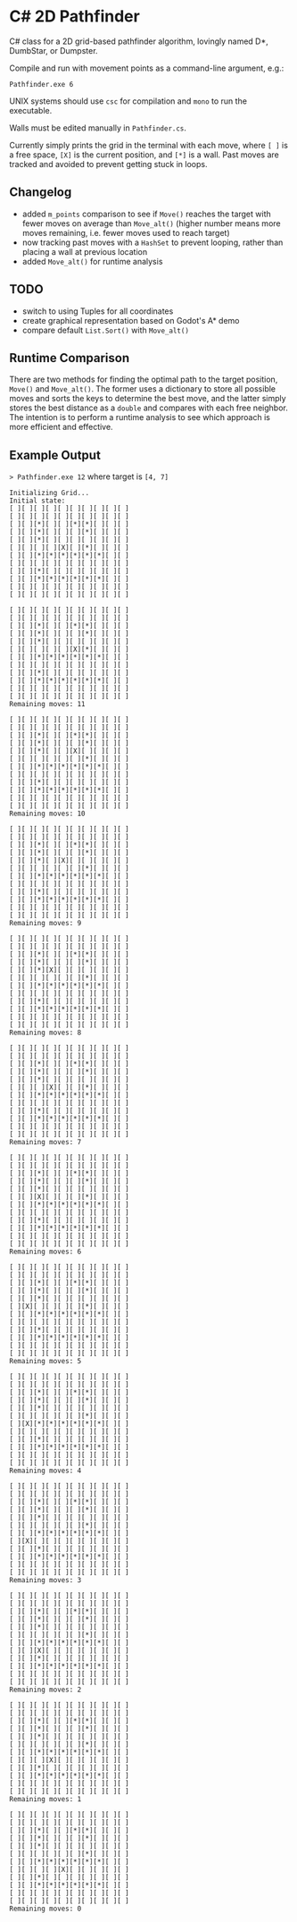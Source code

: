 # C# 2D Pathfinder

C# class for a 2D grid-based pathfinder algorithm, lovingly named D\*, DumbStar, or Dumpster.

Compile and run with movement points as a command-line argument, e.g.:

`Pathfinder.exe 6`

UNIX systems should use `csc` for compilation and `mono` to run the executable.

Walls must be edited manually in `Pathfinder.cs`.

Currently simply prints the grid in the terminal with each move, where `[ ]` is a free space, `[X]` is the current position, and `[*]` is a wall. Past moves are tracked and avoided to prevent getting stuck in loops.

Changelog
---
- added `m_points` comparison to see if `Move()` reaches the target with fewer moves on average than `Move_alt()` (higher number means more moves remaining, i.e. fewer moves used to reach target)
- now tracking past moves with a `HashSet` to prevent looping, rather than placing a wall at previous location
- added `Move_alt()` for runtime analysis

TODO
---
- switch to using Tuples for all coordinates
- create graphical representation based on Godot's A\* demo
- compare default `List.Sort()` with `Move_alt()`

## Runtime Comparison

There are two methods for finding the optimal path to the target position, `Move()` and `Move_alt()`. The former uses a dictionary to store all possible moves and sorts the keys to determine the best move, and the latter simply stores the best distance as a `double` and compares with each free neighbor. The intention is to perform a runtime analysis to see which approach is more efficient and effective.

Example Output
---
`> Pathfinder.exe 12` where target is `[4, 7]`

```
Initializing Grid...
Initial state:
[ ][ ][ ][ ][ ][ ][ ][ ][ ][ ]
[ ][ ][ ][ ][ ][ ][ ][ ][ ][ ]
[ ][ ][*][ ][ ][*][*][ ][ ][ ]
[ ][ ][*][ ][ ][ ][*][ ][ ][ ]
[ ][ ][*][ ][ ][ ][ ][ ][ ][ ]
[ ][ ][ ][ ][X][ ][*][ ][ ][ ]
[ ][ ][*][*][*][*][*][*][ ][ ]
[ ][ ][ ][ ][ ][ ][ ][ ][ ][ ]
[ ][ ][*][ ][ ][ ][ ][ ][ ][ ]
[ ][ ][*][*][*][*][*][*][ ][ ]
[ ][ ][ ][ ][ ][ ][ ][ ][ ][ ]
[ ][ ][ ][ ][ ][ ][ ][ ][ ][ ]

[ ][ ][ ][ ][ ][ ][ ][ ][ ][ ]
[ ][ ][ ][ ][ ][ ][ ][ ][ ][ ]
[ ][ ][*][ ][ ][*][*][ ][ ][ ]
[ ][ ][*][ ][ ][ ][*][ ][ ][ ]
[ ][ ][*][ ][ ][ ][ ][ ][ ][ ]
[ ][ ][ ][ ][ ][X][*][ ][ ][ ]
[ ][ ][*][*][*][*][*][*][ ][ ]
[ ][ ][ ][ ][ ][ ][ ][ ][ ][ ]
[ ][ ][*][ ][ ][ ][ ][ ][ ][ ]
[ ][ ][*][*][*][*][*][*][ ][ ]
[ ][ ][ ][ ][ ][ ][ ][ ][ ][ ]
[ ][ ][ ][ ][ ][ ][ ][ ][ ][ ]
Remaining moves: 11

[ ][ ][ ][ ][ ][ ][ ][ ][ ][ ]
[ ][ ][ ][ ][ ][ ][ ][ ][ ][ ]
[ ][ ][*][ ][ ][*][*][ ][ ][ ]
[ ][ ][*][ ][ ][ ][*][ ][ ][ ]
[ ][ ][*][ ][ ][X][ ][ ][ ][ ]
[ ][ ][ ][ ][ ][ ][*][ ][ ][ ]
[ ][ ][*][*][*][*][*][*][ ][ ]
[ ][ ][ ][ ][ ][ ][ ][ ][ ][ ]
[ ][ ][*][ ][ ][ ][ ][ ][ ][ ]
[ ][ ][*][*][*][*][*][*][ ][ ]
[ ][ ][ ][ ][ ][ ][ ][ ][ ][ ]
[ ][ ][ ][ ][ ][ ][ ][ ][ ][ ]
Remaining moves: 10

[ ][ ][ ][ ][ ][ ][ ][ ][ ][ ]
[ ][ ][ ][ ][ ][ ][ ][ ][ ][ ]
[ ][ ][*][ ][ ][*][*][ ][ ][ ]
[ ][ ][*][ ][ ][ ][*][ ][ ][ ]
[ ][ ][*][ ][X][ ][ ][ ][ ][ ]
[ ][ ][ ][ ][ ][ ][*][ ][ ][ ]
[ ][ ][*][*][*][*][*][*][ ][ ]
[ ][ ][ ][ ][ ][ ][ ][ ][ ][ ]
[ ][ ][*][ ][ ][ ][ ][ ][ ][ ]
[ ][ ][*][*][*][*][*][*][ ][ ]
[ ][ ][ ][ ][ ][ ][ ][ ][ ][ ]
[ ][ ][ ][ ][ ][ ][ ][ ][ ][ ]
Remaining moves: 9

[ ][ ][ ][ ][ ][ ][ ][ ][ ][ ]
[ ][ ][ ][ ][ ][ ][ ][ ][ ][ ]
[ ][ ][*][ ][ ][*][*][ ][ ][ ]
[ ][ ][*][ ][ ][ ][*][ ][ ][ ]
[ ][ ][*][X][ ][ ][ ][ ][ ][ ]
[ ][ ][ ][ ][ ][ ][*][ ][ ][ ]
[ ][ ][*][*][*][*][*][*][ ][ ]
[ ][ ][ ][ ][ ][ ][ ][ ][ ][ ]
[ ][ ][*][ ][ ][ ][ ][ ][ ][ ]
[ ][ ][*][*][*][*][*][*][ ][ ]
[ ][ ][ ][ ][ ][ ][ ][ ][ ][ ]
[ ][ ][ ][ ][ ][ ][ ][ ][ ][ ]
Remaining moves: 8

[ ][ ][ ][ ][ ][ ][ ][ ][ ][ ]
[ ][ ][ ][ ][ ][ ][ ][ ][ ][ ]
[ ][ ][*][ ][ ][*][*][ ][ ][ ]
[ ][ ][*][ ][ ][ ][*][ ][ ][ ]
[ ][ ][*][ ][ ][ ][ ][ ][ ][ ]
[ ][ ][ ][X][ ][ ][*][ ][ ][ ]
[ ][ ][*][*][*][*][*][*][ ][ ]
[ ][ ][ ][ ][ ][ ][ ][ ][ ][ ]
[ ][ ][*][ ][ ][ ][ ][ ][ ][ ]
[ ][ ][*][*][*][*][*][*][ ][ ]
[ ][ ][ ][ ][ ][ ][ ][ ][ ][ ]
[ ][ ][ ][ ][ ][ ][ ][ ][ ][ ]
Remaining moves: 7

[ ][ ][ ][ ][ ][ ][ ][ ][ ][ ]
[ ][ ][ ][ ][ ][ ][ ][ ][ ][ ]
[ ][ ][*][ ][ ][*][*][ ][ ][ ]
[ ][ ][*][ ][ ][ ][*][ ][ ][ ]
[ ][ ][*][ ][ ][ ][ ][ ][ ][ ]
[ ][ ][X][ ][ ][ ][*][ ][ ][ ]
[ ][ ][*][*][*][*][*][*][ ][ ]
[ ][ ][ ][ ][ ][ ][ ][ ][ ][ ]
[ ][ ][*][ ][ ][ ][ ][ ][ ][ ]
[ ][ ][*][*][*][*][*][*][ ][ ]
[ ][ ][ ][ ][ ][ ][ ][ ][ ][ ]
[ ][ ][ ][ ][ ][ ][ ][ ][ ][ ]
Remaining moves: 6

[ ][ ][ ][ ][ ][ ][ ][ ][ ][ ]
[ ][ ][ ][ ][ ][ ][ ][ ][ ][ ]
[ ][ ][*][ ][ ][*][*][ ][ ][ ]
[ ][ ][*][ ][ ][ ][*][ ][ ][ ]
[ ][ ][*][ ][ ][ ][ ][ ][ ][ ]
[ ][X][ ][ ][ ][ ][*][ ][ ][ ]
[ ][ ][*][*][*][*][*][*][ ][ ]
[ ][ ][ ][ ][ ][ ][ ][ ][ ][ ]
[ ][ ][*][ ][ ][ ][ ][ ][ ][ ]
[ ][ ][*][*][*][*][*][*][ ][ ]
[ ][ ][ ][ ][ ][ ][ ][ ][ ][ ]
[ ][ ][ ][ ][ ][ ][ ][ ][ ][ ]
Remaining moves: 5

[ ][ ][ ][ ][ ][ ][ ][ ][ ][ ]
[ ][ ][ ][ ][ ][ ][ ][ ][ ][ ]
[ ][ ][*][ ][ ][*][*][ ][ ][ ]
[ ][ ][*][ ][ ][ ][*][ ][ ][ ]
[ ][ ][*][ ][ ][ ][ ][ ][ ][ ]
[ ][ ][ ][ ][ ][ ][*][ ][ ][ ]
[ ][X][*][*][*][*][*][*][ ][ ]
[ ][ ][ ][ ][ ][ ][ ][ ][ ][ ]
[ ][ ][*][ ][ ][ ][ ][ ][ ][ ]
[ ][ ][*][*][*][*][*][*][ ][ ]
[ ][ ][ ][ ][ ][ ][ ][ ][ ][ ]
[ ][ ][ ][ ][ ][ ][ ][ ][ ][ ]
Remaining moves: 4

[ ][ ][ ][ ][ ][ ][ ][ ][ ][ ]
[ ][ ][ ][ ][ ][ ][ ][ ][ ][ ]
[ ][ ][*][ ][ ][*][*][ ][ ][ ]
[ ][ ][*][ ][ ][ ][*][ ][ ][ ]
[ ][ ][*][ ][ ][ ][ ][ ][ ][ ]
[ ][ ][ ][ ][ ][ ][*][ ][ ][ ]
[ ][ ][*][*][*][*][*][*][ ][ ]
[ ][X][ ][ ][ ][ ][ ][ ][ ][ ]
[ ][ ][*][ ][ ][ ][ ][ ][ ][ ]
[ ][ ][*][*][*][*][*][*][ ][ ]
[ ][ ][ ][ ][ ][ ][ ][ ][ ][ ]
[ ][ ][ ][ ][ ][ ][ ][ ][ ][ ]
Remaining moves: 3

[ ][ ][ ][ ][ ][ ][ ][ ][ ][ ]
[ ][ ][ ][ ][ ][ ][ ][ ][ ][ ]
[ ][ ][*][ ][ ][*][*][ ][ ][ ]
[ ][ ][*][ ][ ][ ][*][ ][ ][ ]
[ ][ ][*][ ][ ][ ][ ][ ][ ][ ]
[ ][ ][ ][ ][ ][ ][*][ ][ ][ ]
[ ][ ][*][*][*][*][*][*][ ][ ]
[ ][ ][X][ ][ ][ ][ ][ ][ ][ ]
[ ][ ][*][ ][ ][ ][ ][ ][ ][ ]
[ ][ ][*][*][*][*][*][*][ ][ ]
[ ][ ][ ][ ][ ][ ][ ][ ][ ][ ]
[ ][ ][ ][ ][ ][ ][ ][ ][ ][ ]
Remaining moves: 2

[ ][ ][ ][ ][ ][ ][ ][ ][ ][ ]
[ ][ ][ ][ ][ ][ ][ ][ ][ ][ ]
[ ][ ][*][ ][ ][*][*][ ][ ][ ]
[ ][ ][*][ ][ ][ ][*][ ][ ][ ]
[ ][ ][*][ ][ ][ ][ ][ ][ ][ ]
[ ][ ][ ][ ][ ][ ][*][ ][ ][ ]
[ ][ ][*][*][*][*][*][*][ ][ ]
[ ][ ][ ][X][ ][ ][ ][ ][ ][ ]
[ ][ ][*][ ][ ][ ][ ][ ][ ][ ]
[ ][ ][*][*][*][*][*][*][ ][ ]
[ ][ ][ ][ ][ ][ ][ ][ ][ ][ ]
[ ][ ][ ][ ][ ][ ][ ][ ][ ][ ]
Remaining moves: 1

[ ][ ][ ][ ][ ][ ][ ][ ][ ][ ]
[ ][ ][ ][ ][ ][ ][ ][ ][ ][ ]
[ ][ ][*][ ][ ][*][*][ ][ ][ ]
[ ][ ][*][ ][ ][ ][*][ ][ ][ ]
[ ][ ][*][ ][ ][ ][ ][ ][ ][ ]
[ ][ ][ ][ ][ ][ ][*][ ][ ][ ]
[ ][ ][*][*][*][*][*][*][ ][ ]
[ ][ ][ ][ ][X][ ][ ][ ][ ][ ]
[ ][ ][*][ ][ ][ ][ ][ ][ ][ ]
[ ][ ][*][*][*][*][*][*][ ][ ]
[ ][ ][ ][ ][ ][ ][ ][ ][ ][ ]
[ ][ ][ ][ ][ ][ ][ ][ ][ ][ ]
Remaining moves: 0
```
